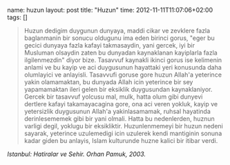 name: huzun
layout: post
title: "Huzun"
time: 2012-11-11T11:07:06+02:00
tags: []

<blockquote>
    Huzun dedigim duygunun dunyaya, maddi cikar ve zevklere fazla baglanmanin bir sonucu oldugunu ima eden birinci gorus, "eger bu gecici dunyaya fazla kafayi takmasaydin, yani gercek, iyi bir Musluman olsaydin zaten bu dunyadan kaynaklanan kayiplarla fazla ilgilenmezdin" diyor bize. Tasavvuf kaynakli ikinci gorus ise kelimenin anlami ve bu kayip ve aci duygusunun hayattaki yeri konusunda daha olumlayici ve anlayisli. Tasavvufi goruse gore huzun Allah'a yeterince yakin olamamaktan, bu dunyada Allah icin yeterince bir sey yapamamaktan ileri gelen bir eksiklik duygusundan kaynaklaniyor. Gercek bir tasavvuf yolcusu mal, mulk, hatta olum gibi dunyevi dertlere kafayi takamayacagina gore, ona aci veren yokluk, kayip ve yetersizlik duygusunun Allah'a yakinlasamamak, ruhsal hayatinda derinlesememek gibi bir yani olmali. Hatta bu nedenlerden, huznun varligi degil, yoklugu bir eksikliktir. Huzunlenmemeyi bir huzun nedeni sayarak, yeterince uzulemedigi icin uzulerek kendi mantiginin sonuna kadar giden bu anlayis, Islam kulturunde huzne kalici bir itibar verdi.
</blockquote>
<em>Istanbul: Hatiralar ve Sehir. Orhan Pamuk, 2003.</em>
